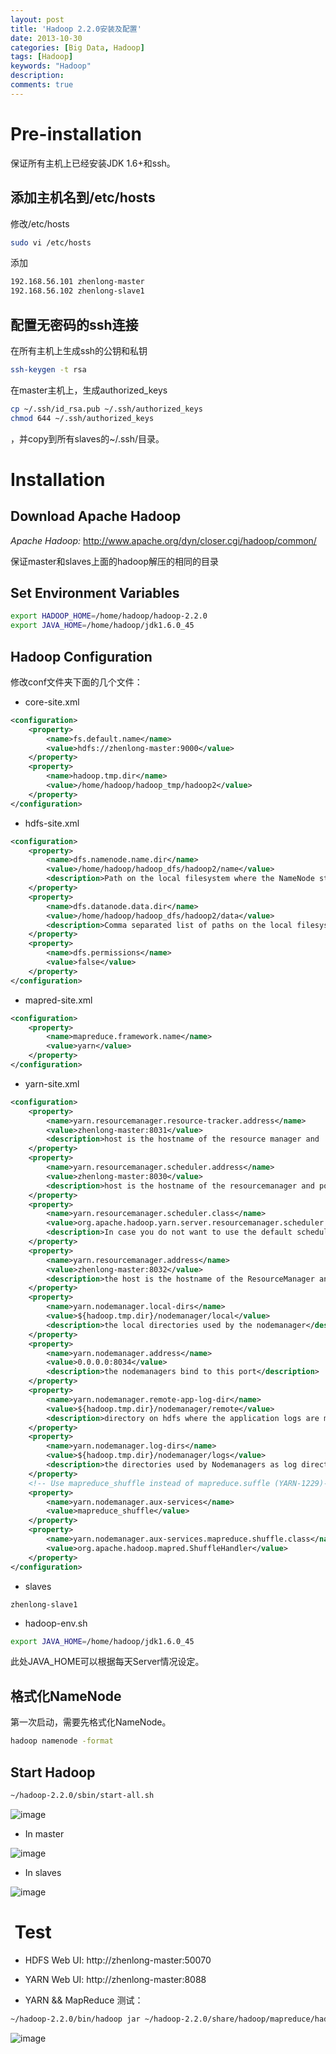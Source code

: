 ```yaml
---
layout: post
title: 'Hadoop 2.2.0安装及配置'
date: 2013-10-30
categories: [Big Data, Hadoop]
tags: [Hadoop]
keywords: "Hadoop"
description: 
comments: true
---
```

# Pre-installation
保证所有主机上已经安装JDK 1.6+和ssh。

## 添加主机名到/etc/hosts
修改/etc/hosts

``` bash
sudo vi /etc/hosts
```
添加

``` bash
192.168.56.101 zhenlong-master
192.168.56.102 zhenlong-slave1
```

## 配置无密码的ssh连接
在所有主机上生成ssh的公钥和私钥

``` bash
ssh-keygen -t rsa
```
在master主机上，生成authorized_keys

``` bash
cp ~/.ssh/id_rsa.pub ~/.ssh/authorized_keys
chmod 644 ~/.ssh/authorized_keys
```
，并copy到所有slaves的~/.ssh/目录。

# Installation
## Download Apache Hadoop
*Apache Hadoop:* <http://www.apache.org/dyn/closer.cgi/hadoop/common/>

保证master和slaves上面的hadoop解压的相同的目录

## Set Environment Variables

``` bash
export HADOOP_HOME=/home/hadoop/hadoop-2.2.0
export JAVA_HOME=/home/hadoop/jdk1.6.0_45
```

## Hadoop Configuration
修改conf文件夹下面的几个文件：

- core-site.xml

``` xml
<configuration>
	<property>
		<name>fs.default.name</name>
		<value>hdfs://zhenlong-master:9000</value>
	</property>
	<property>
		<name>hadoop.tmp.dir</name>
		<value>/home/hadoop/hadoop_tmp/hadoop2</value>
	</property>
</configuration>
```

- hdfs-site.xml

``` xml
<configuration>
	<property>
		<name>dfs.namenode.name.dir</name>
		<value>/home/hadoop/hadoop_dfs/hadoop2/name</value>
		<description>Path on the local filesystem where the NameNode stores the namespace and transactions logs persistently.</description>
	</property>
	<property>
		<name>dfs.datanode.data.dir</name>
		<value>/home/hadoop/hadoop_dfs/hadoop2/data</value>
		<description>Comma separated list of paths on the local filesystem of a DataNode where it should store its blocks.</description>
	</property>
	<property>
		<name>dfs.permissions</name>
		<value>false</value>
	</property>
</configuration>
```
- mapred-site.xml

``` xml
<configuration>
	<property>
		<name>mapreduce.framework.name</name>
		<value>yarn</value>
	</property>
</configuration>
```

- yarn-site.xml

``` xml
<configuration>
	<property>
		<name>yarn.resourcemanager.resource-tracker.address</name>
		<value>zhenlong-master:8031</value>
		<description>host is the hostname of the resource manager and    port is the port on which the NodeManagers contact the Resource Manager.          </description>
	</property>
	<property>
		<name>yarn.resourcemanager.scheduler.address</name>
		<value>zhenlong-master:8030</value>
		<description>host is the hostname of the resourcemanager and port is the port    on which the Applications in the cluster talk to the Resource Manager.          </description>
	</property>
	<property>
		<name>yarn.resourcemanager.scheduler.class</name>
		<value>org.apache.hadoop.yarn.server.resourcemanager.scheduler.capacity.CapacityScheduler</value>
		<description>In case you do not want to use the default scheduler</description>
	</property>
	<property>
		<name>yarn.resourcemanager.address</name>
		<value>zhenlong-master:8032</value>
		<description>the host is the hostname of the ResourceManager and the port is the port on    which the clients can talk to the Resource Manager. </description>
	</property>
	<property>
		<name>yarn.nodemanager.local-dirs</name>
		<value>${hadoop.tmp.dir}/nodemanager/local</value>
		<description>the local directories used by the nodemanager</description>
	</property>
	<property>
		<name>yarn.nodemanager.address</name>
		<value>0.0.0.0:8034</value>
		<description>the nodemanagers bind to this port</description>
	</property>
	<property>
		<name>yarn.nodemanager.remote-app-log-dir</name>
		<value>${hadoop.tmp.dir}/nodemanager/remote</value>
		<description>directory on hdfs where the application logs are moved to </description>
	</property>
	<property>
		<name>yarn.nodemanager.log-dirs</name>
		<value>${hadoop.tmp.dir}/nodemanager/logs</value>
		<description>the directories used by Nodemanagers as log directories</description>
	</property>
	<!-- Use mapreduce_shuffle instead of mapreduce.suffle (YARN-1229)-->
	<property>
		<name>yarn.nodemanager.aux-services</name>
		<value>mapreduce_shuffle</value>
	</property>
	<property>
		<name>yarn.nodemanager.aux-services.mapreduce.shuffle.class</name>
		<value>org.apache.hadoop.mapred.ShuffleHandler</value>
	</property>
</configuration>
```

- slaves

```
zhenlong-slave1
```

- hadoop-env.sh

``` bash
export JAVA_HOME=/home/hadoop/jdk1.6.0_45
```
此处JAVA_HOME可以根据每天Server情况设定。

## 格式化NameNode
第一次启动，需要先格式化NameNode。

``` bash
hadoop namenode -format
```

## Start Hadoop

``` bash
~/hadoop-2.2.0/sbin/start-all.sh
```
![image](/images/legacy/2013/10/start.png)

- In master

![image](/images/legacy/2013/10/master.png)

- In slaves

![image](/images/legacy/2013/10/slaves.png)

#  Test
- HDFS Web UI: http://zhenlong-master:50070

- YARN Web UI: http://zhenlong-master:8088
	
- YARN && MapReduce 测试：

``` bash
~/hadoop-2.2.0/bin/hadoop jar ~/hadoop-2.2.0/share/hadoop/mapreduce/hadoop-mapreduce-examples-2.2.0.jar wordcount file wordcount_out
```

![image](/images/legacy/2013/10/yarn.png)